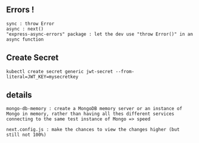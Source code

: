 

## Errors !
    sync : throw Error
    async : next()
    "express-async-errors" package : let the dev use "throw Error()" in an async function 


## Create Secret
    kubectl create secret generic jwt-secret --from-literal=JWT_KEY=mysecretkey

## details

    mongo-db-memory : create a MongoDB memory server or an instance of Mongo in memory, rather than having all thes different services connecting to the same test instance of Mongo => speed

    next.config.js : make the chances to view the changes higher (but still not 100%)
